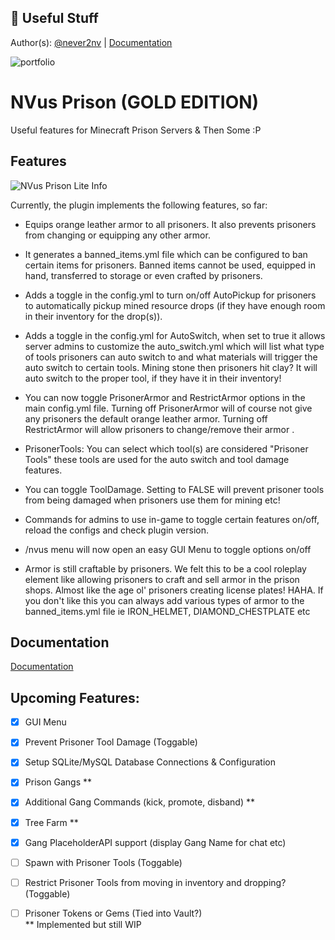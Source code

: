 ## 🔗 Useful Stuff
Author(s): [@never2nv](https://git.fngnation.net/never2nv)
| [Documentation](https://www.spigotmc.org/resources/nvus-prison-lite.115441/field?field=documentation)

![portfolio](https://img.shields.io/badge/my_portfolio-000?style=for-the-badge&logo=ko-fi&logoColor=white)

# NVus Prison (GOLD EDITION)

Useful features for Minecraft Prison Servers & Then Some :P




## Features
![NVus Prison Lite Info](https://git.fngnation.net/never2nv/NVus_Prison_Lite/raw/branch/main/assets/plugin_info.png)

Currently, the plugin implements the following features, so far:

- Equips orange leather armor to all prisoners. It also prevents prisoners from changing or equipping any other armor.

- It generates a banned_items.yml file which can be configured to ban certain items for prisoners. Banned items cannot be used, equipped in hand, transferred to storage or even crafted by prisoners.

- Adds a toggle in the config.yml to turn on/off AutoPickup for prisoners to automatically pickup mined resource drops (if they have enough room in their inventory for the drop(s)).

- Adds a toggle in the config.yml for AutoSwitch, when set to true it allows server admins to customize the auto_switch.yml which will list what type of tools prisoners can auto switch to and what materials will trigger the auto switch to certain tools. Mining stone then prisoners hit clay? It will auto switch to the proper tool, if they have it in their inventory!

- You can now toggle PrisonerArmor and RestrictArmor options in the main config.yml file. Turning off PrisonerArmor will of course not give any prisoners the default orange leather armor. Turning off RestrictArmor will allow prisoners to change/remove their armor
    .
- PrisonerTools: You can select which tool(s) are considered "Prisoner Tools" these tools are used for the auto switch and tool damage features.

- You can toggle ToolDamage. Setting to FALSE will prevent prisoner tools from being damaged when prisoners use them for mining etc!

- Commands for admins to use in-game to toggle certain features on/off, reload the configs and check plugin version.

- /nvus menu will now open an easy GUI Menu to toggle options on/off

- Armor is still craftable by prisoners. We felt this to be a cool roleplay element like allowing prisoners to craft and sell armor in the prison shops. Almost like the age ol' prisoners creating license plates! HAHA. If you don't like this you can always add various types of armor to the banned_items.yml file ie IRON_HELMET, DIAMOND_CHESTPLATE etc


## Documentation

[Documentation](https://www.spigotmc.org/resources/nvus-prison-lite.115441/field?field=documentation)

## Upcoming Features:
 - [X]  GUI Menu
 - [X]  Prevent Prisoner Tool Damage (Toggable)
 - [X]  Setup SQLite/MySQL Database Connections & Configuration
 - [X]  Prison Gangs **
 - [X]  Additional Gang Commands (kick, promote, disband) **
 - [X]  Tree Farm **
 - [x]  Gang PlaceholderAPI support (display Gang Name for chat etc)
 - [ ]  Spawn with Prisoner Tools (Toggable)
 - [ ]  Restrict Prisoner Tools from moving in inventory and dropping? (Toggable)
 - [ ]  Prisoner Tokens or Gems (Tied into Vault?)\
 ** Implemented but still WIP

